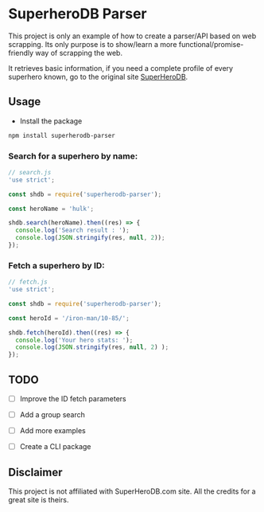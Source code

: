 # SuperheroDB Parser

This project is only an example of how to create a parser/API based on web scrapping. Its only purpose is to show/learn 
a more functional/promise-friendly way of scrapping the web. 

It retrieves basic information, if you need a complete profile of every superhero known, go to the original 
site [SuperHeroDB](http://www.superherodb.com/).



## Usage 

* Install the package
```sh
npm install superherodb-parser
```

### Search for a superhero by name: 

```js
// search.js
'use strict';

const shdb = require('superherodb-parser');

const heroName = 'hulk';

shdb.search(heroName).then((res) => {
  console.log('Search result : ');
  console.log(JSON.stringify(res, null, 2));
});
```

### Fetch a superhero by ID: 

```js
// fetch.js
'use strict';

const shdb = require('superherodb-parser');

const heroId = '/iron-man/10-85/';

shdb.fetch(heroId).then((res) => {
  console.log('Your hero stats: ');
  console.log(JSON.stringify(res, null, 2) );
});
```


## TODO

* [ ] Improve the ID fetch parameters
* [ ] Add a group search
* [ ] Add more examples
* [ ] Create a CLI package


## Disclaimer

This project is not affiliated with SuperHeroDB.com site. All the credits for a great site is theirs.

